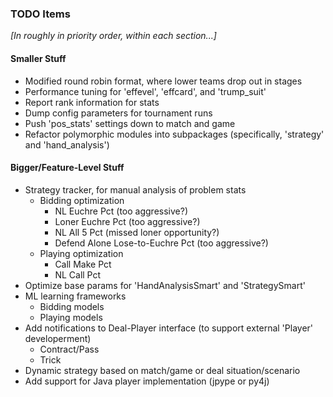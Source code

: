 ### TODO Items ###

_[In roughly in priority order, within each section...]_

#### Smaller Stuff ####
- Modified round robin format, where lower teams drop out in stages
- Performance tuning for 'effevel', 'effcard', and 'trump_suit'
- Report rank information for stats
- Dump config parameters for tournament runs
- Push 'pos_stats' settings down to match and game
- Refactor polymorphic modules into subpackages (specifically, 'strategy'
  and 'hand_analysis')

#### Bigger/Feature-Level Stuff ####
- Strategy tracker, for manual analysis of problem stats
    - Bidding optimization
        - NL Euchre Pct (too aggressive?)
        - Loner Euchre Pct (too aggressive?)
        - NL All 5 Pct (missed loner opportunity?)
        - Defend Alone Lose-to-Euchre Pct (too aggressive?)
    - Playing optimization
        - Call Make Pct
        - NL Call Pct
- Optimize base params for 'HandAnalysisSmart' and 'StrategySmart'
- ML learning frameworks
    - Bidding models
    - Playing models
- Add notifications to Deal-Player interface (to support external 'Player'
  developerment)
    - Contract/Pass
    - Trick
- Dynamic strategy based on match/game or deal situation/scenario
- Add support for Java player implementation (jpype or py4j)
